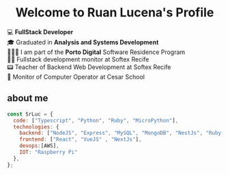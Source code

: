 <p align="center">
  <h1 align="center">Welcome to Ruan Lucena</a>'s Profile</h1>
</p>

💻 **FullStack Developer**
<br>
🎓 Graduated in **Analysis and Systems Development**
<br>
👨🏻‍💻 I am part of the **Porto Digital** Software Residence Program
<br>
🧑‍🏫 Fullstack development monitor at Softex Recife
<br>
📟 Teacher of Backend Web Development at Softex Recife
<br>
🧠 Monitor of Computer Operator at Cesar School
## about me

```javascript
const SrLuc = {
  code: ["Typescript", "Python", "Ruby", "MicroPython"],
  technologies: {
    backend: ["NodeJS", "Express", "MySQL", "MongoDB", "NestJs", "Ruby on Rails"],
    frontend: ["React", "VueJS" , "NextJs"],
    devops:[AWS],
    IOT: "Raspberry Pi"
  },
};
```


